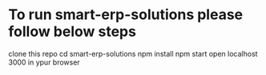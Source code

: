 # To run smart-erp-solutions please follow below steps
clone this repo 
cd smart-erp-solutions
npm install 
npm start
open localhost 3000 in ypur browser
